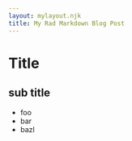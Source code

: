 ```yaml
---
layout: mylayout.njk
title: My Rad Markdown Blog Post
---
```


# Title

## sub title

- foo
- bar
- bazl